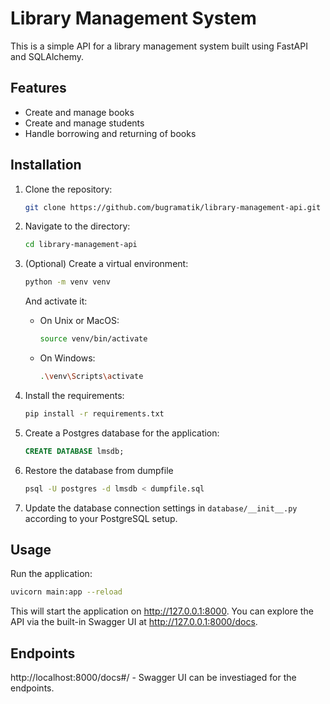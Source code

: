 # Library Management System

This is a simple API for a library management system built using FastAPI and SQLAlchemy.

## Features

- Create and manage books
- Create and manage students
- Handle borrowing and returning of books

## Installation

1. Clone the repository:

    ```bash
    git clone https://github.com/bugramatik/library-management-api.git
    ```

2. Navigate to the directory:

    ```bash
    cd library-management-api
    ```

3. (Optional) Create a virtual environment:

    ```bash
    python -m venv venv
    ```

    And activate it:

    - On Unix or MacOS:

        ```bash
        source venv/bin/activate
        ```

    - On Windows:

        ```bash
        .\venv\Scripts\activate
        ```

4. Install the requirements:

    ```bash
    pip install -r requirements.txt
    ```

5. Create a Postgres database for the application:

    ```sql
    CREATE DATABASE lmsdb;
    ```
6. Restore the database from dumpfile
   ```bash
   psql -U postgres -d lmsdb < dumpfile.sql
   ```
7. Update the database connection settings in `database/__init__.py` according to your PostgreSQL setup.


## Usage

Run the application:

```bash
uvicorn main:app --reload
```
This will start the application on http://127.0.0.1:8000. You can explore the API via the built-in Swagger UI at http://127.0.0.1:8000/docs.

## Endpoints

http://localhost:8000/docs#/ - Swagger UI can be investiaged for the endpoints.

